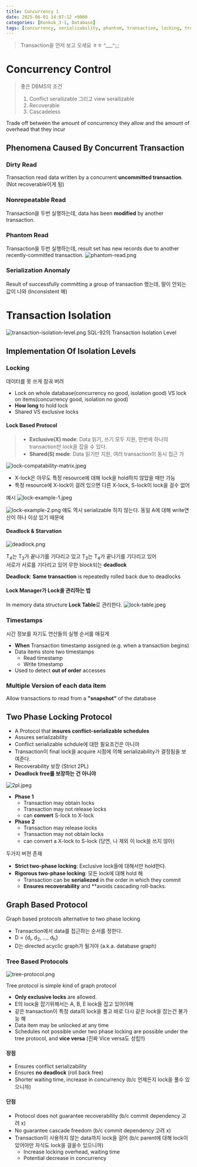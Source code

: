 ```yaml
---
title: Concurrency 1
date: 2025-06-01 14:07:12 +9000
categories: [Konkuk_3-1, Database]
tags: [concurrency, serializability, phantom, transaction, locking, tree]     # TAG names should always be lowercase
---
```


> Transaction을 먼저 보고 오세요 ㅎㅎ ^___^;;;

Concurrency Control
==

> 좋은 DBMS의 조건
> 1. Conflict serailizable 그리고 view serailizable
> 2. Recoverable
> 3. Cascadeless

Trade off between the amount of concurrency they allow and the amount of overhead that they incur

Phenomena Caused By Concurrent Transaction
--

### Dirty Read
Transaction read data written by a concurrent **uncommitted transaction**. (Not recoverable이게 됨)

### Nonrepeatable Read
Transaction을 두번 실행하는데, data has been **modified** by another transaction.

### Phantom Read
Transaction을 두번 실행하는데, result set has new records due to another recently-committed transaction.
![phantom-read.png](../assets/Konkuk_3-1/Database/Post_12/phantom-read.png)

### Serialization Anomaly
Result of successfully committing a group of transaction 했는데, 말이 안되는 값이 나와 (Inconsistent 해)

Transaction Isolation
==

![transaction-isolation-level.png](../assets/Konkuk_3-1/Database/Post_12/transaction-isolation-level.png)
SQL-92의 Transaction Isolation Level

Implementation Of Isolation Levels
--

### Locking
데이터를 못 쓰게 잠궈 버려
- Lock on whole database(concurrency no good, isolation good) VS lock on items(concurrency good, isolation no good)
- **How long** to hold lock
- Shared VS exclusive locks

#### Lock Based Protocol

> - **Exclusive(X) mode**: Data 읽기, 쓰기 모두 지원, 한번에 하나의 transaction만 lock을 잡을 수 있다.   
> - **Shared(S) mode**: Data 읽기만 지원, 여러 transaction이 동시 접근 가 

![lock-compatability-matrix.jpeg](../assets/Konkuk_3-1/Database/Post_12/lock-compatability-matrix.jpeg)
- X-lock은 아무도 특정 resource에 대해 lock을 hold하지 않았을 때만 가능
- 특정 resource에 X-lock이 걸려 있으면 다른 X-lock, S-lock이 lock을 걸수 없어

예시
![lock-example-1.jpeg](../assets/Konkuk_3-1/Database/Post_12/lock-example-1.jpeg)

![lock-example-2.png](../assets/Konkuk_3-1/Database/Post_12/lock-example-2.png)
얘도 역시 serializable 하지 않는다. 동일 A에 대해 write연산이 하나 이상 있기 때문에

#### Deadlock & Starvation

![deadlock.png](../assets/Konkuk_3-1/Database/Post_12/deadlock.png)

T<sub>4</sub>는 T<sub>3</sub>가 끝나기를 기다리고 있고 T<sub>3</sub>는 T<sub>4</sub>가 끝나기를 기다리고 있어
<br> 서로가 서로를 기다리고 있어 무한 block되는 **deadlock**

**Deadlock**: **Same transaction** is repeatedly rolled back due to deadlocks

#### Lock Manager가 Lock을 관리하는 법

In memory data structure **Lock Table**로 관리한다. 
![lock-table.jpeg](../assets/Konkuk_3-1/Database/Post_12/lock-table.jpeg)

### Timestamps
시간 정보를 자기도 연산들의 실행 순서를 매길게
- **When** Transaction timestamp assigned (e.g. when a transaction begins)
- Data items store two timestamps
  - Read timestamp
  - Write timestamp
- Used to detect **out of order** accesses

### Multiple Version of each data item
Allow transactions to read from a **"snapshot"** of the database

Two Phase Locking Protocol
--

- A Protocol that **insures conflict-serializable schedules**
- Assures serializability
- Conflict serializable schdule에 대한 필요조건은 아니야
- Transaction이 final lock을 acquire 시점에 의해 serializability가 결정됨을 보여준다. 
- Recoverability 보장 (Strict 2PL)
- **Deadlock free를 보장하는 건 아니야**

![2pl.jpeg](../assets/Konkuk_3-1/Database/Post_12/2pl.jpeg)

- **Phase 1**
  - Transaction may obtain locks
  - Transaction may not release locks
  - can **convert** S-lock to X-lock
- **Phase 2**
  - Transaction may release locks
  - Transaction may not obtain locks
  - can convert a X-lock to S-lock (당연, 나 제외 이 lock을 쓰지 않아)

두가지 버젼 존재
- **Strict two-phase locking**: Exclusive lock들에 대해서만 hold한다. 
- **Rigorous two-phase locking**: 모든 lock에 대해 hold 해
  - Transaction can be **serialiezed** in the order in which they commit
  - **Ensures recoverability** and **avoids cascading roll-backs.

Graph Based Protocol
--

Graph based protocols alternative to two phase locking
- Transaction에서 data를 접근하는 순서를 정한다. 
- D = {d<sub>i</sub>, d<sub>2</sub>, ..., d<sub>h</sub>}
- D는 directed acyclic graph가 될거야 (a.k.a. database graph)

### Tree Based Protocols

![tree-protocol.png](../assets/Konkuk_3-1/Database/Post_12/tree-protocol.png)

Tree protocol is simple kind of graph protocol
- **Only exclusive locks** are allowed.
- E의 lock을 잡기위해서는 A, B, E lock을 잡고 있어야해
- 같은 transaction이 특정 data의 lock을 풀고 바로 다시 같은 lock을 잡는건 불가능 해
- Data item may be unlocked at any time
- Schedules not possible under two phase locking are possible under the tree protocol, and **vice versa** (진짜 Vice versa도 성립!!)

#### 장점
- Ensures conflict serializability
- Ensures **no deadlock** (roll back free)
- Shorter waiting time, increase in concurrency (b/c 언제든지 lock을 풀수 있으니까)

#### 단점
- Protocol does not guarantee recoverability (b/c commit dependency 고려 x)
- No guarantee cascade freedom (b/c commit dependency 고려 x)
- Transaction이 사용하지 않는 data까지 lock을 걸어 (b/c parent에 대해 lock이 있어야만 자식도 lock을 걸을수 있으니까)
  - Increase locking overhead, waiting time
  - Potential decrease in concurrency
